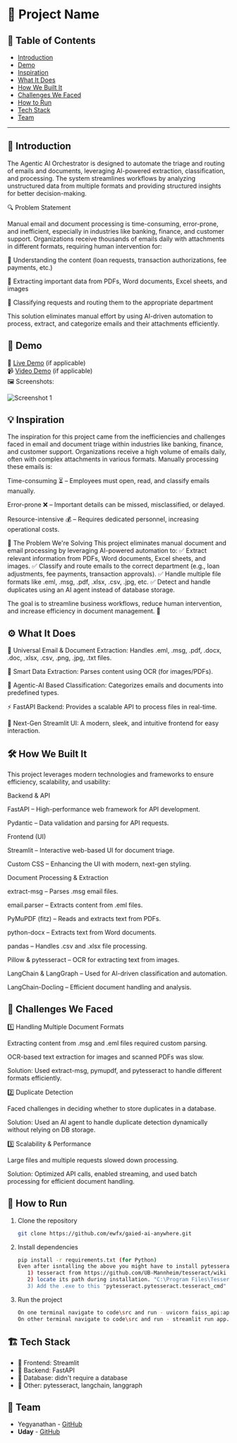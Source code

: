 # 🚀 Project Name

## 📌 Table of Contents
- [Introduction](#introduction)
- [Demo](#demo)
- [Inspiration](#inspiration)
- [What It Does](#what-it-does)
- [How We Built It](#how-we-built-it)
- [Challenges We Faced](#challenges-we-faced)
- [How to Run](#how-to-run)
- [Tech Stack](#tech-stack)
- [Team](#team)

---

## 🎯 Introduction

The Agentic AI Orchestrator is designed to automate the triage and routing of emails and documents, leveraging AI-powered extraction, classification, and processing. The system streamlines workflows by analyzing unstructured data from multiple formats and providing structured insights for better decision-making.

🔍 Problem Statement

Manual email and document processing is time-consuming, error-prone, and inefficient, especially in industries like banking, finance, and customer support. Organizations receive thousands of emails daily with attachments in different formats, requiring human intervention for:

🔹 Understanding the content (loan requests, transaction authorizations, fee payments, etc.)

🔹 Extracting important data from PDFs, Word documents, Excel sheets, and images

🔹 Classifying requests and routing them to the appropriate department

This solution eliminates manual effort by using AI-driven automation to process, extract, and categorize emails and their attachments efficiently.

## 🎥 Demo
🔗 [Live Demo](#) (if applicable)  
📹 [Video Demo](#) (if applicable)  
🖼️ Screenshots:

![Screenshot 1](link-to-image)

## 💡 Inspiration

The inspiration for this project came from the inefficiencies and challenges faced in email and document triage within industries like banking, finance, and customer support. Organizations receive a high volume of emails daily, often with complex attachments in various formats. Manually processing these emails is:

Time-consuming ⏳ – Employees must open, read, and classify emails manually.

Error-prone ❌ – Important details can be missed, misclassified, or delayed.

Resource-intensive 💰 – Requires dedicated personnel, increasing operational costs.

🚀 The Problem We're Solving
This project eliminates manual document and email processing by leveraging AI-powered automation to:
✅ Extract relevant information from PDFs, Word documents, Excel sheets, and images.
✅ Classify and route emails to the correct department (e.g., loan adjustments, fee payments, transaction approvals).
✅ Handle multiple file formats like .eml, .msg, .pdf, .xlsx, .csv, .jpg, etc.
✅ Detect and handle duplicates using an AI agent instead of database storage.

The goal is to streamline business workflows, reduce human intervention, and increase efficiency in document management. 🚀

## ⚙️ What It Does

📩 Universal Email & Document Extraction: Handles .eml, .msg, .pdf, .docx, .doc, .xlsx, .csv, .png, .jpg, .txt files.

📝 Smart Data Extraction: Parses content using OCR (for images/PDFs).

📂 Agentic-AI Based Classification: Categorizes emails and documents into predefined types.

⚡ FastAPI Backend: Provides a scalable API to process files in real-time.

🎨 Next-Gen Streamlit UI: A modern, sleek, and intuitive frontend for easy interaction.

## 🛠️ How We Built It

This project leverages modern technologies and frameworks to ensure efficiency, scalability, and usability:

Backend & API

FastAPI – High-performance web framework for API development.

Pydantic – Data validation and parsing for API requests.

Frontend (UI)

Streamlit – Interactive web-based UI for document triage.

Custom CSS – Enhancing the UI with modern, next-gen styling.

Document Processing & Extraction

extract-msg – Parses .msg email files.

email.parser – Extracts content from .eml files.

PyMuPDF (fitz) – Reads and extracts text from PDFs.

python-docx – Extracts text from Word documents.

pandas – Handles .csv and .xlsx file processing.

Pillow & pytesseract – OCR for extracting text from images.

LangChain & LangGraph – Used for AI-driven classification and automation.

LangChain-Docling – Efficient document handling and analysis.

## 🚧 Challenges We Faced

1️⃣ Handling Multiple Document Formats

Extracting content from .msg and .eml files required custom parsing.

OCR-based text extraction for images and scanned PDFs was slow.

Solution: Used extract-msg, pymupdf, and pytesseract to handle different formats efficiently.

2️⃣ Duplicate Detection

Faced challenges in deciding whether to store duplicates in a database.

Solution: Used an AI agent to handle duplicate detection dynamically without relying on DB storage.

3️⃣ Scalability & Performance

Large files and multiple requests slowed down processing.

Solution: Optimized API calls, enabled streaming, and used batch processing for efficient document handling.

## 🏃 How to Run
1. Clone the repository  
   ```sh
   git clone https://github.com/ewfx/gaied-ai-anywhere.git
   ```
2. Install dependencies  
   ```sh
   pip install -r requirements.txt (for Python)
   Even after isntalling the above you might have to install pytesseract as below on Windows,
      1) tesseract from https://github.com/UB-Mannheim/tesseract/wiki
      2) locate its path during installation. "C:\Program Files\Tesseract-OCR\" was the default path for me (it might vary with yours so please keep a note of it)
      3) Add the .exe to this "pytesseract.pytesseract.tesseract_cmd" variable in code\src\utils\util.py (as of now it is populated with my default path)
   ```
3. Run the project  
   ```sh
   On one terminal navigate to code\src and run - uvicorn faiss_api:app --host 0.0.0.0 --port 8000 --reload
   On other terminal navigate to code\src and run - streamlit run app.py
   ```

## 🏗️ Tech Stack
- 🔹 Frontend: Streamlit
- 🔹 Backend: FastAPI
- 🔹 Database: didn't require a database
- 🔹 Other: pytesseract, langchain, langgraph

## 👥 Team
- Yegyanathan - [GitHub](https://github.com/Yegy001)
- **Uday** - [GitHub](https://github.com/UdayDheerajNulu)
